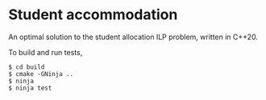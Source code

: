 # Student accommodation

An optimal solution to the student allocation ILP problem, written in C++20.

To build and run tests,

```
$ cd build
$ cmake -GNinja ..
$ ninja
$ ninja test
```
